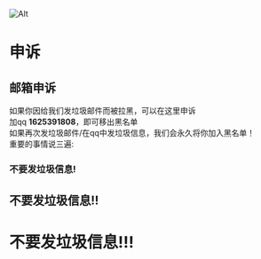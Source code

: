 ![Alt](https://airspacemc.github.io/img/20190515_01.jpg#pic_center)
# 申诉
## 邮箱申诉
如果你因给我们发垃圾邮件而被拉黑，可以在这里申诉  
加qq **1625391808**，即可移出黑名单  
如果再次发垃圾邮件/在qq中发垃圾信息，我们会永久将你加入黑名单！  
重要的事情说三遍:  
### 不要发垃圾信息!
## 不要发垃圾信息!!
# 不要发垃圾信息!!!
